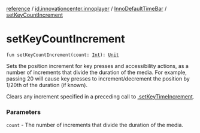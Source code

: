 [reference](../../index.md) / [id.innovationcenter.innoplayer](../index.md) / [InnoDefaultTimeBar](index.md) / [setKeyCountIncrement](./set-key-count-increment.md)

# setKeyCountIncrement

`fun setKeyCountIncrement(count: `[`Int`](https://kotlinlang.org/api/latest/jvm/stdlib/kotlin/-int/index.html)`): `[`Unit`](https://kotlinlang.org/api/latest/jvm/stdlib/kotlin/-unit/index.html)

Sets the position increment for key presses and accessibility actions, as a number of
increments that divide the duration of the media. For example, passing 20 will cause key
presses to increment/decrement the position by 1/20th of the duration (if known).

Clears any increment specified in a preceding call to [.setKeyTimeIncrement](#).

### Parameters

`count` - The number of increments that divide the duration of the media.
